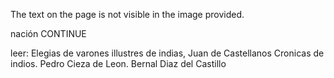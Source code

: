 The text on the page is not visible in the image provided.

nación
CONTINUE

leer: Elegias de varones illustres de indias, Juan de Castellanos
Cronicas de indios. Pedro Cieza de Leon. Bernal Diaz del Castillo